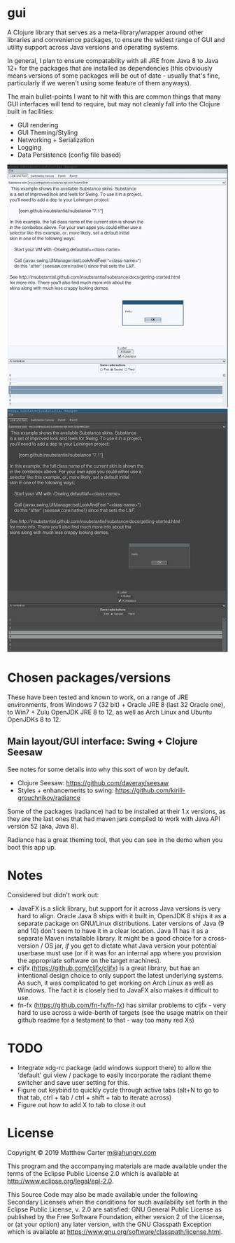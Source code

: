 # gui

A Clojure library that serves as a meta-library/wrapper around other
libraries and convenience packages, to ensure the widest range of GUI
and utility support across Java versions and operating systems.

In general, I plan to ensure compatability with all JRE from Java 8 to
Java 12+ for the packages that are installed as dependencies (this
obviously means versions of some packages will be out of date -
usually that's fine, particularly if we weren't using some feature of
them anyways).

The main bullet-points I want to hit with this are common things that
many GUI interfaces will tend to require, but may not cleanly fall
into the Clojure built in facilities:

- GUI rendering
- GUI Theming/Styling
- Networking + Serialization
- Logging
- Data Persistence (config file based)

![light](https://github.com/ahungry/gui/blob/master/light-gui.png)
![dark](https://github.com/ahungry/gui/blob/master/dark-gui.png)

# Chosen packages/versions

These have been tested and known to work, on a range of JRE
environments, from Windows 7 (32 bit) + Oracle JRE 8 (last 32 Oracle
one), to Win7 + Zulu OpenJDK JRE 8 to 12, as well as Arch Linux and
Ubuntu OpenJDKs 8 to 12.

## Main layout/GUI interface: Swing + Clojure Seesaw

See notes for some details into why this sort of won by default.

- Clojure Seesaw: https://github.com/daveray/seesaw
- Styles + enhancements to swing: https://github.com/kirill-grouchnikov/radiance

Some of the packages (radiance) had to be installed at their 1.x
versions, as they are the last ones that had maven jars compiled to
work with Java API version 52 (aka, Java 8).

Radiance has a great theming tool, that you can see in the demo when
you boot this app up.

# Notes

Considered but didn't work out:

- JavaFX is a slick library, but support for it across Java versions
  is very hard to align.  Oracle Java 8 ships with it built in,
  OpenJDK 8 ships it as a separate package on GNU/Linux
  distributions.  Later versions of Java (9 and 10) don't seem to have
  it in a clear location.  Java 11 has it as a separate Maven
  installable library.  It might be a good choice for a cross-version
  / OS jar, *if* you get to dictate what Java version your potential
  userbase must use (or if it was for an internal app where you
  provision the appropriate software on the target machines).
- cljfx (https://github.com/cljfx/cljfx) is a great library, but has
  an intentional design choice to only support the latest underlying
  systems.  As such, it was complicated to get working on Arch Linux
  as well as Windows.  The fact it is closely tied to JavaFX also
  makes it difficult to use.
- fn-fx (https://github.com/fn-fx/fn-fx) has similar problems to
  cljfx - very hard to use across a wide-berth of targets (see the
  usage matrix on their github readme for a testament to that - way
  too many red Xs)

# TODO

- Integrate xdg-rc package (add windows support there) to allow the
  'default' gui view / package to easily incorporate the radiant theme
  switcher and save user setting for this.
- Figure out keybind to quickly cycle through active tabs (alt+N to go
  to that tab, ctrl + tab / ctrl + shift + tab to iterate across)
- Figure out how to add X to tab to close it out

# License

Copyright © 2019 Matthew Carter <m@ahungry.com>

This program and the accompanying materials are made available under the
terms of the Eclipse Public License 2.0 which is available at
http://www.eclipse.org/legal/epl-2.0.

This Source Code may also be made available under the following Secondary
Licenses when the conditions for such availability set forth in the Eclipse
Public License, v. 2.0 are satisfied: GNU General Public License as published by
the Free Software Foundation, either version 2 of the License, or (at your
option) any later version, with the GNU Classpath Exception which is available
at https://www.gnu.org/software/classpath/license.html.
